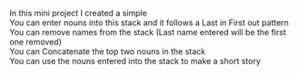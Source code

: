 In this mini project I created a simple <br>
You can enter nouns into this stack and it follows a Last in First out pattern <br>
You can remove names from the stack (Last name entered will be the first one removed) <br>
You can Concatenate the top two nouns in the stack <br>
You can use the nouns entered into the stack to make a short story 

